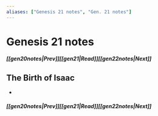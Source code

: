 ```yaml
---
aliases: ["Genesis 21 notes", "Gen. 21 notes"]
---
```

# Genesis 21 notes
##### <span class=arrow-left></span>[[gen20notes|Prev]]<span class=navigation-separator></span>[[gen21|Read]]<span class=navigation-separator></span>[[gen22notes|Next]]<span class=arrow-right></span>
## The Birth of Isaac
- 
##### <span class=arrow-left></span>[[gen20notes|Prev]]<span class=navigation-separator></span>[[gen21|Read]]<span class=navigation-separator></span>[[gen22notes|Next]]<span class=arrow-right></span>